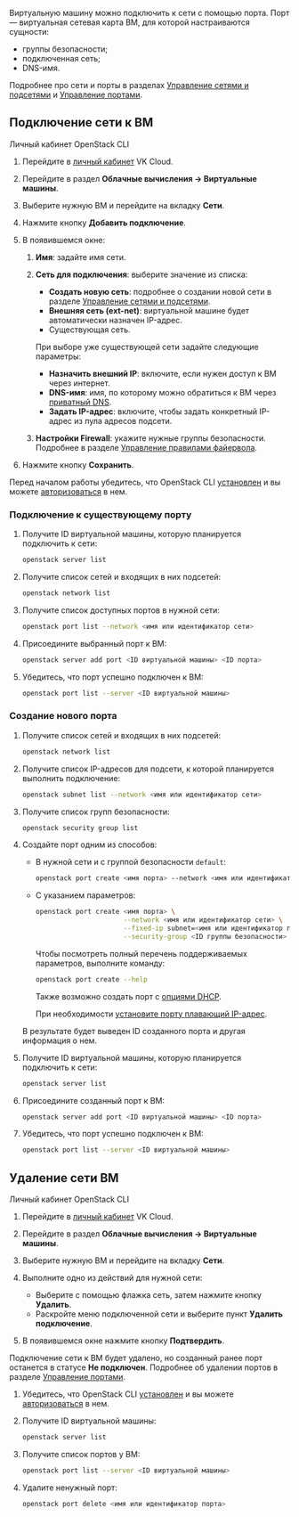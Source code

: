Виртуальную машину можно подключить к сети с помощью порта. Порт — виртуальная сетевая карта ВМ, для которой настраиваются сущности:

- группы безопасности;
- подключенная сеть;
- DNS-имя.

Подробнее про сети и порты в разделах [Управление сетями и подсетями](/ru/networks/vnet/operations/manage-net) и [Управление портами](/ru/networks/vnet/operations/manage-ports).

## Подключение сети к ВМ

<tabs>
<tablist>
<tab>Личный кабинет</tab>
<tab>OpenStack CLI</tab>
</tablist>
<tabpanel>

1. Перейдите в [личный кабинет](https://mcs.mail.ru/app/) VK Cloud.
2. Перейдите в раздел **Облачные вычисления → Виртуальные машины**.
3. Выберите нужную ВМ и перейдите на вкладку **Сети**.
4. Нажмите кнопку **Добавить подключение**.
5. В появившемся окне:

   1. **Имя**: задайте имя сети.
   2. **Сеть для подключения**: выберите значение из списка:

      - **Создать новую сеть**: подробнее о создании новой сети в разделе [Управление сетями и подсетями](/ru/networks/vnet/operations/manage-net).
      - **Внешняя сеть (ext-net)**: виртуальной машине будет автоматически назначен IP-адрес.
      - Существующая сеть.

      При выборе уже существующей сети задайте следующие параметры:

      - **Назначить внешний IP**: включите, если нужен доступ к ВМ через интернет.
      - **DNS-имя**: имя, по которому можно обратиться к ВМ через [приватный DNS](/ru/networks/dns/private-dns).
      - **Задать IP-адрес**: включите, чтобы задать конкретный IP-адрес из пула адресов подсети.

   3. **Настройки Firewall**: укажите нужные группы безопасности. Подробнее в разделе [Управление правилами файервола](/ru/networks/vnet/operations/secgroups).

7. Нажмите кнопку **Сохранить**.

</tabpanel>
<tabpanel>

Перед началом работы убедитесь, что OpenStack CLI [установлен](/ru/base/account/project/cli/setup) и вы можете [авторизоваться](/ru/base/account/project/cli/authorization) в нем.

### Подключение к существующему порту

1. Получите ID виртуальной машины, которую планируется подключить к сети:

   ```bash
   openstack server list
   ```

1. Получите список сетей и входящих в них подсетей:

   ```bash
   openstack network list
   ```

1. Получите список доступных портов в нужной сети:

   ```bash
   openstack port list --network <имя или идентификатор сети>
   ```

1. Присоедините выбранный порт к ВМ:

   ```bash
   openstack server add port <ID виртуальной машины> <ID порта>
   ```

1. Убедитесь, что порт успешно подключен к ВМ:

   ```bash
   openstack port list --server <ID виртуальной машины>
   ```

### Создание нового порта

1. Получите список сетей и входящих в них подсетей:

   ```bash
   openstack network list
   ```

1. Получите список IP-адресов для подсети, к которой планируется выполнить подключение:

   ```bash
   openstack subnet list --network <имя или идентификатор сети>
   ```

1. Получите список групп безопасности:

   ```bash
   openstack security group list
   ```

1. Создайте порт одним из способов:

   - В нужной сети и с группой безопасности `default`:

      ```bash
      openstack port create <имя порта> --network <имя или идентификатор сети>
      ```

   - С указанием параметров:

      ```bash
      openstack port create <имя порта> \
                            --network <имя или идентификатор сети> \
                            --fixed-ip subnet=<имя или идентификатор подсети>,ip-address=<IP-адрес порта> \
                            --security-group <ID группы безопасности>
      ```

      Чтобы посмотреть полный перечень поддерживаемых параметров, выполните команду:

      ```bash
      openstack port create --help
      ```

      Также возможно создать порт с [опциями DHCP](https://github.com/Juniper/contrail-controller/wiki/Extra-DHCP-Options).

      При необходимости [установите порту плавающий IP-адрес](/ru/networks/vnet/operations/manage-floating-ip).

   В результате будет выведен ID созданного порта и другая информация о нем.

1. Получите ID виртуальной машины, которую планируется подключить к сети:

   ```bash
   openstack server list
   ```

1. Присоедините созданный порт к ВМ:

   ```bash
   openstack server add port <ID виртуальной машины> <ID порта>
   ```

1. Убедитесь, что порт успешно подключен к ВМ:

   ```bash
   openstack port list --server <ID виртуальной машины>
   ```

</tabpanel>
</tabs>

## Удаление сети ВМ

<tabs>
<tablist>
<tab>Личный кабинет</tab>
<tab>OpenStack CLI</tab>
</tablist>
<tabpanel>

1. Перейдите в [личный кабинет](https://mcs.mail.ru/app/) VK Cloud.
2. Перейдите в раздел **Облачные вычисления → Виртуальные машины**.
3. Выберите нужную ВМ и перейдите на вкладку **Сети**.
4. Выполните одно из действий для нужной сети:

   - Выберите с помощью флажка сеть, затем нажмите кнопку **Удалить**.
   - Раскройте меню подключенной сети и выберите пункт **Удалить подключение**.

5. В появившемся окне нажмите кнопку **Подтвердить**.

Подключение сети к ВМ будет удалено, но созданный ранее порт останется в статусе **Не подключен**. Подробнее об удалении портов в разделе [Управление портами](/ru/networks/vnet/operations/manage-ports).

</tabpanel>
<tabpanel>

1. Убедитесь, что OpenStack CLI [установлен](/ru/base/account/project/cli/setup) и вы можете [авторизоваться](/ru/base/account/project/cli/authorization) в нем.
2. Получите ID виртуальной машины:

   ```bash
   openstack server list
   ```

3. Получите список портов у ВМ:

   ```bash
   openstack port list --server <ID виртуальной машины>
   ```

4. Удалите ненужный порт:

   ```bash
   openstack port delete <имя или идентификатор порта>
   ```

</tabpanel>
</tabs>
